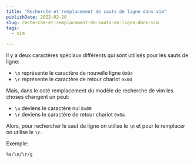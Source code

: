 ```yaml
---
title: "Recherche et remplacement de sauts de ligne dans vim"
publishDate: 2022-02-20
slug: recherche-et-remplacement-de-sauts-de-ligne-dans-vim
tags:
  - vim

---
```


Il y a deux caractères spéciaux différents qui sont utilisés pour les sauts de ligne:

- `\n` représente le caractère de nouvelle ligne `0x0a`
- `\r` représente le caractère de retour chariot `0x0d`

Mais, dans le coté remplacement du modèle de recherche de vim les choses changent un peut:

- `\n` deviens le caractère nul `0x00`
- `\r` deviens le caractère de retour chariot `0x0a`

Alors, pour rechercher le saut de ligne on utilise le `\n` et pour le remplacer on utilise le `\r`.

Exemple:

```text
%s/\n/\r/g
```
